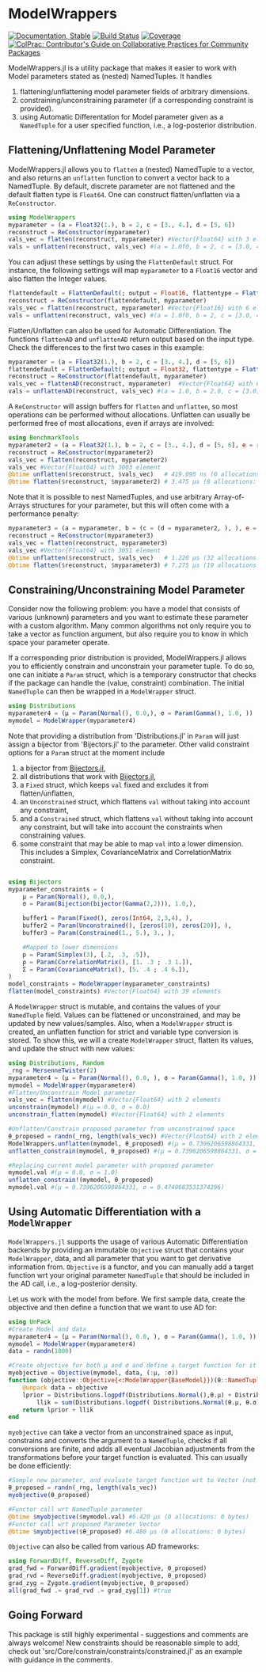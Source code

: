 # ModelWrappers

[![Documentation, Stable](https://img.shields.io/badge/docs-stable-blue.svg)](https://paschermayr.github.io/ModelWrappers.jl/)
[![Build Status](https://github.com/paschermayr/ModelWrappers.jl/actions/workflows/CI.yml/badge.svg?branch=main)](https://github.com/paschermayr/ModelWrappers.jl/actions/workflows/CI.yml?query=branch%3Amain)
[![Coverage](https://codecov.io/gh/paschermayr/ModelWrappers.jl/branch/main/graph/badge.svg)](https://codecov.io/gh/paschermayr/ModelWrappers.jl)
[![ColPrac: Contributor's Guide on Collaborative Practices for Community Packages](https://img.shields.io/badge/ColPrac-Contributor's%20Guide-blueviolet)](https://github.com/SciML/ColPrac)

ModelWrappers.jl is a utility package that makes it easier to work with Model parameters stated as (nested) NamedTuples. It handles
1. flattening/unflattening model parameter fields of arbitrary dimensions.
2. constraining/unconstraining parameter (if a corresponding constraint is provided).
3. using Automatic Differentation for Model parameter given as a `NamedTuple` for a user specified function, i.e., a log-posterior distribution.

<!---

[BaytesMCMC.jl](xxx)
[BaytesFilters.jl](xxx)
[BaytesPMCMC.jl](xxx)
[BaytesSMC.jl](xxx)
[Baytes.jl](xxx)
-->

## Flattening/Unflattening Model Parameter

ModelWrappers.jl allows you to `flatten` a (nested) NamedTuple to a vector, and also returns an `unflatten` function to convert a vector back to a NamedTuple. By default, discrete parameter are not flattened and the default flatten type is `Float64`. One can construct flatten/unflatten via a `ReConstructor`.
```julia
using ModelWrappers
myparameter = (a = Float32(1.), b = 2, c = [3., 4.], d = [5, 6])
reconstruct = ReConstructor(myparameter)
vals_vec = flatten(reconstruct, myparameter) #Vector{Float64} with 3 elements (1., 3., 4.)
vals = unflatten(reconstruct, vals_vec) #(a = 1.0f0, b = 2, c = [3.0, 4.0], d = [5, 6])
```

You can adjust these settings by using the `FlattenDefault` struct. For instance, the following settings will map `myparameter` to a `Float16` vector and also flatten the Integer values.
```julia
flattendefault = FlattenDefault(; output = Float16, flattentype = FlattenAll())
reconstruct = ReConstructor(flattendefault, myparameter)
vals_vec = flatten(reconstruct, myparameter) #Vector{Float16} with 6 elements (1., 2., 3., 4., 5., 6.)
vals = unflatten(reconstruct, vals_vec) #(a = 1.0f0, b = 2, c = [3.0, 4.0], d = [5, 6])
```

Flatten/Unflatten can also be used for Automatic Differentiation. The functions `flattenAD` and `unflattenAD` return output based on the input type. Check the differences to the first two cases in this example:
```julia
myparameter = (a = Float32(1.), b = 2, c = [3., 4.], d = [5, 6])
flattendefault = FlattenDefault(; output = Float32, flattentype = FlattenAll())
reconstruct = ReConstructor(flattendefault, myparameter)
vals_vec = flattenAD(reconstruct, myparameter)  #Vector{Float64} with 6 elements (1.00 2.00 3.00 4.00 5.00 6.00)
vals = unflattenAD(reconstruct, vals_vec) #(a = 1.0, b = 2.0, c = [3.0, 4.0], d = [5.0, 6.0])
```

A `ReConstructor` will assign buffers for `flatten` and `unflatten`, so most operations can be performed without allocations. Unflatten can usually be performed free of most allocations, even if arrays are involved:
```julia
using BenchmarkTools
myparameter2 = (a = Float32(1.), b = 2, c = [3., 4.], d = [5, 6], e = randn(1000), f = rand(1:2, 1000), g = randn(1000, 2))
reconstruct = ReConstructor(myparameter2)
vals_vec = flatten(reconstruct, myparameter2)
vals_vec #Vector{Float64} with 3003 element
@btime unflatten($reconstruct, $vals_vec)   # 419.095 ns (0 allocations: 0 bytes)
@btime flatten($reconstruct, $myparameter2) # 3.475 μs (8 allocations: 39.83 KiB)
```

Note that it is possible to nest NamedTuples, and use arbitrary Array-of-Arrays structures for your parameter, but this will often come with a performance penalty:
```julia
myparameter3 = (a = myparameter, b = (c = (d = myparameter2, ), ), e = [rand(10), rand(15), rand(20)])
reconstruct = ReConstructor(myparameter3)
vals_vec = flatten(reconstruct, myparameter3)
vals_vec #Vector{Float64} with 3051 element
@btime unflatten($reconstruct, $vals_vec)   # 1.220 μs (32 allocations: 3.19 KiB)
@btime flatten($reconstruct, $myparameter3) # 7.275 μs (19 allocations: 88.17 KiB)
```

## Constraining/Unconstraining Model Parameter

Consider now the following problem: you have a model that consists of various (unknown) parameters and you want to estimate these parameter with a custom algorithm. Many common algorithms not only require you to take a vector as function argument, but also require you to know in which space your parameter operate.

If a corresponding prior distribution is provided, ModelWrappers.jl allows you to efficiently constrain and unconstrain your parameter tuple. To do so, one can initiate a `Param` struct, which is a temporary constructor that checks if the package can handle the (value, constraint) combination. The initial `NamedTuple` can then be wrapped in a `ModelWrapper` struct.
```julia
using Distributions
myparameter4 = (μ = Param(Normal(), 0.0,), σ = Param(Gamma(), 1.0, ))
mymodel = ModelWrapper(myparameter4)
```

Note that providing a distribution from 'Distributions.jl' in `Param` will just assign a bijector from 'Bijectors.jl' to the parameter. Other valid constraint options for a `Param` struct at the moment include
1. a bijector from [Bijectors.jl](https://github.com/TuringLang/Bijectors.jl),
2. all distributions that work with [Bijectors.jl](https://github.com/TuringLang/Bijectors.jl),
3. a `Fixed` struct, which keeps `val` fixed and excludes it from flatten/unflatten,
4. an `Unconstrained` struct, which flattens `val` without taking into account any constraint,
5. and a `Constrained` struct, which flattens `val` without taking into account any constraint, but will take into account the constraints when constraining values.
6. some constraint that may be able to map `val` into a lower dimension. This includes a Simplex, CovarianceMatrix and CorrelationMatrix constraint.
```julia

using Bijectors
myparameter_constraints = (
    μ = Param(Normal(), 0.0,),
    σ = Param(Bijection(bijector(Gamma(2,2))), 1.0,),

    buffer1 = Param(Fixed(), zeros(Int64, 2,3,4), ),
    buffer2 = Param(Unconstrained(), [zeros(10), zeros(20)], ),
    buffer3 = Param(Constrained(1., 5.), 3., ),

    #Mapped to lower dimensions
    p = Param(Simplex(3), [.2, .3, .5]),
    ρ = Param(CorrelationMatrix(), [1. .3 ; .3 1.]),
    Σ = Param(CovarianceMatrix(), [5. .4 ; .4 6.]),
)
model_constraints = ModelWrapper(myparameter_constraints)
flatten(model_constraints) #Vector{Float64} with 39 elements
```

A `ModelWrapper` struct is mutable, and contains the values of your `NamedTuple` field. Values can be flattened or unconstrained, and may be updated by new values/samples. Also, when a `ModelWrapper` struct is created, an unflatten function for strict and variable type conversion is stored. To show this, we will a create `ModelWrapper` struct, flatten its values, and update the struct with new values:

```julia
using Distributions, Random
_rng = MersenneTwister(2)
myparameter4 = (μ = Param(Normal(), 0.0, ), σ = Param(Gamma(), 1.0, ))
mymodel = ModelWrapper(myparameter4)
#Flatten/Unconstrain Model parameter
vals_vec = flatten(mymodel) #Vector{Float64} with 2 elements
unconstrain(mymodel) #(μ = 0.0, σ = 0.0)
unconstrain_flatten(mymodel) #Vector{Float64} with 2 elements

#Unflatten/Constrain proposed parameter from unconstrained space
θ_proposed = randn(_rng, length(vals_vec)) #Vector{Float64} with 2 elements
ModelWrappers.unflatten(mymodel, θ_proposed) #(μ = 0.7396206598864331, σ = -0.7445071021408705)
unflatten_constrain(mymodel, θ_proposed) #(μ = 0.7396206598864331, σ = 0.4749683531374296)

#Replacing current model parameter with proposed parameter
mymodel.val #(μ = 0.0, σ = 1.0)
unflatten_constrain!(mymodel, θ_proposed)
mymodel.val #(μ = 0.7396206598864331, σ = 0.4749683531374296)
```

## Using Automatic Differentiation with a `ModelWrapper`

`ModelWrappers.jl` supports the usage of various Automatic Differentiation backends by providing an immutable `Objective` struct that contains your `ModelWrapper`, data, and all parameter that you want to get derivative information from. `Objective` is a functor, and you can manually add a target function wrt your original parameter `NamedTuple` that should be included in the AD call, i.e., a log-posterior density.

Let us work with the model from before. We first sample data, create the objective and then define a function that we want to use AD for:
```julia
using UnPack
#Create Model and data
myparameter4 = (μ = Param(Normal(), 0.0, ), σ = Param(Gamma(), 1.0, ))
mymodel = ModelWrapper(myparameter4)
data = randn(1000)

#Create objective for both μ and σ and define a target function for it
myobjective = Objective(mymodel, data, (:μ, :σ))
function (objective::Objective{<:ModelWrapper{BaseModel}})(θ::NamedTuple)
	@unpack data = objective
	lprior = Distributions.logpdf(Distributions.Normal(),θ.μ) + Distributions.logpdf(Distributions.Exponential(), θ.σ)
    	llik = sum(Distributions.logpdf( Distributions.Normal(θ.μ, θ.σ), data[iter] ) for iter in eachindex(data))
	return lprior + llik
end
```

`myobjective` can take a vector from an unconstrained space as input, constrains and converts the argument to a `NamedTuple`, checks if all conversions are finite, and adds all eventual Jacobian adjustments from the transformations before your target function is evaluated. This can usually be done efficiently:
```julia
#Sample new parameter, and evaluate target function wrt to Vector (not NamedTuple)
θ_proposed = randn(_rng, length(vals_vec))
myobjective(θ_proposed)

#Functor call wrt NamedTuple parameter
@btime $myobjective($mymodel.val) #6.420 μs (0 allocations: 0 bytes)
#Functor call wrt proposed Parameter Vector
@btime $myobjective($θ_proposed) #6.480 μs (0 allocations: 0 bytes)
```

`Objective` can also be called from various AD frameworks:
```julia
using ForwardDiff, ReverseDiff, Zygote
grad_fwd = ForwardDiff.gradient(myobjective, θ_proposed)
grad_rvd = ReverseDiff.gradient(myobjective, θ_proposed)
grad_zyg = Zygote.gradient(myobjective, θ_proposed)
all(grad_fwd .≈ grad_rvd .≈ grad_zyg[1]) #true
```
<!---

## Using Soss.jl with ModelWrappers.jl (Experimental)

Instead of manually definining parameter distributions and a target function, ModelWrappers.jl can be used with Soss.jl to obtain all information from a Soss `@model`:

```julia
using Soss
m = @model n begin
    μ ~ Distributions.Normal()
    σ ~ Distributions.Gamma()
    data ~ Distributions.Normal(μ, σ) |> iid(n)
    return (; data)
end
posterior =  m((μ = 0.0, σ = 1.0, n = length(data))) | (data = data,)
model_soss = ModelWrapper(posterior)
objective_soss = Objective(model_soss)

grad_fwd_soss = ForwardDiff.gradient(objective_soss, θ_proposed)
grad_rvd_soss = ReverseDiff.gradient(objective_soss, θ_proposed)
grad_zyg_soss = Zygote.gradient(objective_soss, θ_proposed)
all(grad_fwd_soss .≈ grad_rvd_soss .≈ grad_zyg_soss[1]) #true

objective_soss(mymodel.val) ≈ myobjective(mymodel.val) #true
all(grad_fwd .≈ grad_rvd .≈ grad_zyg[1] .≈ grad_fwd_soss .≈ grad_rvd_soss .≈ grad_zyg_soss[1]) #true
```
-->
## Going Forward

This package is still highly experimental - suggestions and comments are always welcome! New constraints should be reasonable simple to add, check out 'src/Core/constrain/constraints/constrained.jl' as an example with guidance in the comments.

<!---
# Citing Baytes.jl

If you use Baytes.jl for your own research, please consider citing the following publication: ...
-->
